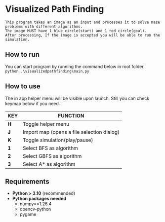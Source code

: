 # Visualized Path Finding
	This program takes an image as an input and processes it to solve maze problems with different algorithms.  
	The image MUST have 1 blue circle(start) and 1 red circle(goal).  
	After processing, If the image is accepted you will be able to run the simulation.

## How to run

You can start program by running the command below in root folder  
`python .\visualizedpathfinding\main.py`

## How to use

The in app helper menu will be visible upon launch. Still you can check keymap below if you need.  

  | KEY   | FUNCTION                                   |
  | ----- | ------------------------------------------ |
  | **H** | Toggle helper menu                         |
  | **J** | Import map (opens a file selection dialog) |
  | **K** | Toggle simulation(play/pause)              |
  | **1** | Select BFS as algorithm                    |
  | **2** | Select GBFS as algorithm                   |
  | **3** | Select A* as algorithm                     |

## Requirements
* **Python > 3.10**  (recommended)
* **Python packages needed**
  * numpy==1.26.4
  * opencv-python
  * pygame